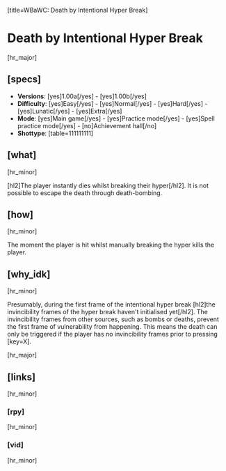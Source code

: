 [title=WBaWC: Death by Intentional Hyper Break]
# Death by Intentional Hyper Break
[hr_major]
## [specs]

* **Versions**: [yes]1.00a[/yes] - [yes]1.00b[/yes]
* **Difficulty**: [yes]Easy[/yes] - [yes]Normal[/yes] - [yes]Hard[/yes] - [yes]Lunatic[/yes] - [yes]Extra[/yes]
* **Mode**: [yes]Main game[/yes] - [yes]Practice mode[/yes] - [yes]Spell practice mode[/yes] - [no]Achievement hall[/no]
* **Shottype**: [table=111111111]

## [what]
[hr_minor]

[hl2]The player instantly dies whilst breaking their hyper[/hl2]. It is not possible to escape the death through death-bombing. 

## [how]
[hr_minor]

The moment the player is hit whilst manually breaking the hyper kills the player.

## [why_idk]
[hr_minor]

Presumably, during the first frame of the intentional hyper break [hl2]the invincibility frames of the hyper break haven't initialised yet[/hl2]. The invincibility frames from other sources, such as bombs or deaths, prevent the first frame of vulnerability from happening. This means the death can only be triggered if the player has no invincibility frames prior to pressing [key=X].

[hr_major]
## [links]
[hr_minor]
### [rpy]
[hr_minor]

### [vid]
[hr_minor]

